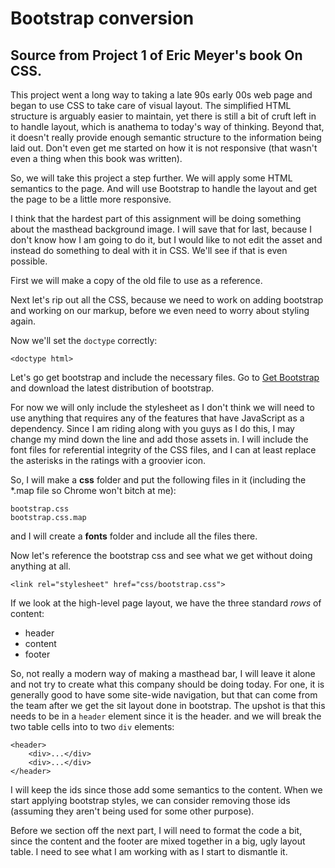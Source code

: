 # Bootstrap conversion

## Source from Project 1 of Eric Meyer's book On CSS.

This project went a long way to taking a late 90s early 00s web page and began to use CSS to take care of visual layout. The simplified HTML structure is arguably easier to maintain, yet there is still a bit of cruft left in to handle layout, which is anathema to today's way of thinking. Beyond that, it doesn't really provide enough semantic structure to the information being laid out. Don't even get me started on how it is not responsive (that wasn't even a thing when this book was written).

So, we will take this project a step further.  We will apply some HTML semantics to the page.  And will use Bootstrap to handle the layout and get the page to be a little more responsive.

I think that the hardest part of this assignment will be doing something about the masthead background image.  I will save that for last, because I don't know how I am going to do it, but I would like to not edit the asset and instead do something to deal with it in CSS.  We'll see if that is even possible.

First we will make a copy of the old file to use as a reference.

Next let's rip out all the CSS, because we need to work on adding bootstrap and working on our markup, before we even need to worry about styling again.

Now we'll  set the `doctype` correctly:

```
<doctype html>
```

Let's go get bootstrap and include the necessary files.  Go to [Get Bootstrap](http://getbootstrap.com) and download the latest distribution of bootstrap.

For now we will only include the stylesheet as I don't think we will need to use anything that requires any of the features that have JavaScript as a dependency.  Since I am riding along with you guys as I do this, I may change my mind down the line and add those assets in.  I will include the font files for referential integrity of the CSS files, and I can at least replace the asterisks in the ratings with a groovier icon.

So, I will make a **css** folder and put the following files in it (including the *.map file so Chrome won't bitch at me):

```
bootstrap.css
bootstrap.css.map
```

and I will create a **fonts** folder and include all the files there.

Now let's reference the bootstrap css and see what we get without doing anything at all.

```
<link rel="stylesheet" href="css/bootstrap.css">
```

If we look at the high-level page layout, we have the three standard *rows* of content:

* header
* content
* footer

So, not really a modern way of making a masthead bar, I will leave it alone and not try to create what this company should be doing today.  For one, it is generally good to have some site-wide navigation, but that can come from the team after we get the sit layout done in bootstrap.  The upshot is that this needs to be in a `header` element since it is the header. and we will break the two table cells into to two `div` elements:

```
<header>
	<div>...</div>
	<div>...</div>
</header>
```

I will keep the ids since those add some semantics to the content. When we start applying bootstrap styles, we can consider removing those ids (assuming they aren't being used for some other purpose).

Before we section off the next part, I will need to format the code a bit, since the content and the footer are mixed together in a big, ugly layout table. I need to see what I am working with as I start to dismantle it.

